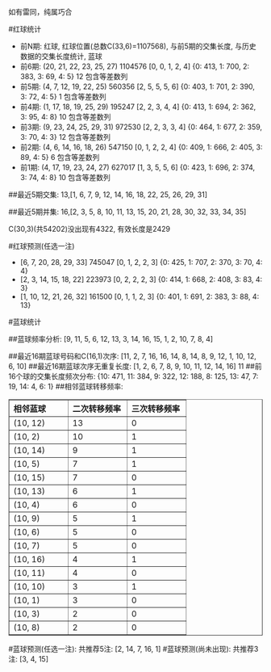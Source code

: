<!-- 
.. title: 双色球2013137期(2013-11-21)数据分析报告
.. slug: slott-2013137-2013-11-21-report
.. date: 2013-11-22 08:00:00 UTC+08:00
.. tags: Lottery
.. link: 
.. description: 
.. type: text
-->

如有雷同，纯属巧合

<!-- TEASER_END-->

#红球统计

- 前N期: 红球, 红球位置(总数C(33,6)=1107568), 与前5期的交集长度, 与历史数据的交集长度统计, 蓝球
- 前6期: (20, 21, 22, 23, 25, 27) 1104576 [0, 0, 1, 2, 4] {0: 413, 1: 700, 2: 383, 3: 69, 4: 5} 12 包含等差数列
- 前5期: (4, 7, 12, 19, 22, 25) 560356 [2, 5, 5, 5, 6] {0: 403, 1: 701, 2: 390, 3: 72, 4: 5} 1 包含等差数列
- 前4期: (1, 17, 18, 19, 25, 29) 195247 [2, 2, 3, 4, 4] {0: 413, 1: 694, 2: 362, 3: 95, 4: 8} 10 包含等差数列
- 前3期: (9, 23, 24, 25, 29, 31) 972530 [2, 2, 3, 3, 4] {0: 464, 1: 677, 2: 359, 3: 70, 4: 3} 12 包含等差数列
- 前2期: (4, 6, 14, 16, 18, 26) 547150 [0, 1, 2, 2, 4] {0: 409, 1: 666, 2: 405, 3: 89, 4: 5} 6 包含等差数列
- 前1期: (4, 17, 19, 23, 24, 27) 627017 [1, 3, 5, 5, 6] {0: 423, 1: 696, 2: 374, 3: 74, 4: 8} 10 包含等差数列

##最近5期交集:
13,[1, 6, 7, 9, 12, 14, 16, 18, 22, 25, 26, 29, 31]

##最近5期并集:
16,[2, 3, 5, 8, 10, 11, 13, 15, 20, 21, 28, 30, 32, 33, 34, 35]

C(30,3)(共54202)没出现有4322, 
有效长度是2429

#红球预测(任选一注)

- [6, 7, 20, 28, 29, 33] 745047 [0, 1, 2, 2, 3] {0: 425, 1: 707, 2: 370, 3: 70, 4: 4}
- [2, 3, 14, 15, 18, 22] 223973 [0, 2, 2, 2, 3] {0: 414, 1: 668, 2: 408, 3: 83, 4: 3}
- [1, 10, 12, 21, 26, 32] 161500 [0, 1, 1, 2, 3] {0: 401, 1: 691, 2: 383, 3: 88, 4: 13}

#蓝球统计

##蓝球频率分析:
[9, 11, 5, 6, 12, 13, 3, 14, 16, 15, 1, 2, 10, 7, 8, 4]

##最近16期蓝球号码和C(16,1)次序:
[11, 2, 7, 16, 16, 14, 8, 14, 8, 9, 12, 1, 10, 12, 6, 10]
##最近16期蓝球次序无重复长度:
[1, 2, 6, 7, 8, 9, 10, 11, 12, 14, 16] 11
##前16个球的交集长度频次分布:
{10: 471, 11: 384, 9: 322, 12: 188, 8: 125, 13: 47, 7: 19, 14: 4, 6: 1}
##相邻蓝球转移频率:
<table border="1" class="table table-striped dataframe">
  <thead>
    <tr style="text-align: left;">
      <th style="min-width: 100px;">相邻蓝球</th>
      <th style="min-width: 100px;">二次转移频率</th>
      <th style="min-width: 100px;">三次转移频率</th>
    </tr>
  </thead>
  <tbody>
    <tr>
      <td> (10, 12)</td>
      <td> 13</td>
      <td> 0</td>
    </tr>
    <tr>
      <td>  (10, 2)</td>
      <td> 10</td>
      <td> 1</td>
    </tr>
    <tr>
      <td> (10, 14)</td>
      <td>  9</td>
      <td> 1</td>
    </tr>
    <tr>
      <td>  (10, 5)</td>
      <td>  7</td>
      <td> 1</td>
    </tr>
    <tr>
      <td> (10, 15)</td>
      <td>  7</td>
      <td> 0</td>
    </tr>
    <tr>
      <td> (10, 13)</td>
      <td>  6</td>
      <td> 1</td>
    </tr>
    <tr>
      <td>  (10, 4)</td>
      <td>  6</td>
      <td> 0</td>
    </tr>
    <tr>
      <td>  (10, 9)</td>
      <td>  5</td>
      <td> 1</td>
    </tr>
    <tr>
      <td>  (10, 6)</td>
      <td>  5</td>
      <td> 0</td>
    </tr>
    <tr>
      <td>  (10, 7)</td>
      <td>  5</td>
      <td> 0</td>
    </tr>
    <tr>
      <td> (10, 16)</td>
      <td>  4</td>
      <td> 1</td>
    </tr>
    <tr>
      <td> (10, 11)</td>
      <td>  4</td>
      <td> 0</td>
    </tr>
    <tr>
      <td> (10, 10)</td>
      <td>  3</td>
      <td> 1</td>
    </tr>
    <tr>
      <td>  (10, 1)</td>
      <td>  3</td>
      <td> 0</td>
    </tr>
    <tr>
      <td>  (10, 3)</td>
      <td>  2</td>
      <td> 0</td>
    </tr>
    <tr>
      <td>  (10, 8)</td>
      <td>  2</td>
      <td> 0</td>
    </tr>
  </tbody>
</table>
#蓝球预测(任选一注):
共推荐5注: [2, 14, 7, 16, 1]
#蓝球预测(尚未出现):
共推荐3注: [3, 4, 15]


